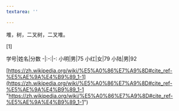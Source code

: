 ```yaml
---
textarea: ''

---
```

堆，树，二叉树，二叉堆。

\[1\]

学号|姓名|分数
\-|:-:|-:
小明|男|75
小红|女|79
小陆|男|92

[https://zh.wikipedia.org/wiki/%E5%A0%86%E7%A9%8D#cite_ref-%E5%AE%9A%E4%B9%89_1-1](https://zh.wikipedia.org/wiki/%E5%A0%86%E7%A9%8D#cite_ref-%E5%AE%9A%E4%B9%89_1-1 "https://zh.wikipedia.org/wiki/%E5%A0%86%E7%A9%8D#cite_ref-%E5%AE%9A%E4%B9%89_1-1")